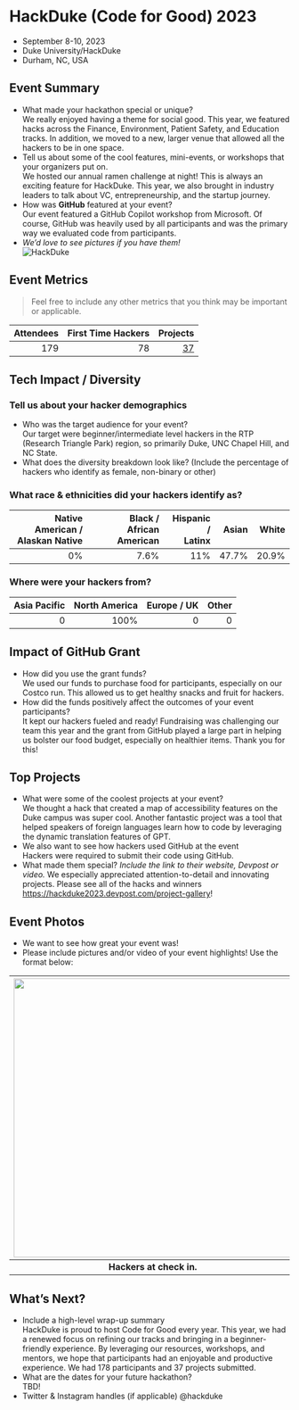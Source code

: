 # HackDuke (Code for Good) 2023
 - September 8-10, 2023 
 - Duke University/HackDuke
 - Durham, NC, USA

## Event Summary

- What made your hackathon special or unique? <br>
  We really enjoyed having a theme for social good. This year, we featured hacks across the Finance, Environment, Patient Safety, and Education tracks. In addition, we moved to a new, larger venue that allowed all the hackers to be in one space.
- Tell us about some of the cool features, mini-events, or workshops that your organizers put on. <br>
We hosted our annual ramen challenge at night! This is always an exciting feature for HackDuke. This year, we also brought in industry leaders to talk about VC, entrepreneurship, and the startup journey.
- How was **GitHub** featured at your event? <br>
Our event featured a GitHub Copilot workshop from Microsoft. Of course, GitHub was heavily used by all participants and was the primary way we evaluated code from participants.
- *We’d love to see pictures if you have them!* <br>
![HackDuke](https://hackduke.org/images/events/cfg2023.jpg)

## Event Metrics 
> Feel free to include any other metrics that you think may be important or applicable. 

| Attendees |First Time Hackers| Projects|
|---------------:|--------------:|------------:|
|179|78|[37]([https://abstracthacks.devpost.com/project-gallery](https://hackduke2023.devpost.com))| 

## Tech Impact / Diversity 

### Tell us about your hacker demographics
 - Who was the target audience for your event? <br>
Our target were beginner/intermediate level hackers in the RTP (Research Triangle Park) region, so primarily Duke, UNC Chapel Hill, and NC State.
 - What does the diversity breakdown look like? (Include the percentage of hackers who identify as female, non-binary or other) <br>

### What race & ethnicities did your hackers identify as?
| Native American / <br> Alaskan Native | Black / <br> African American | Hispanic / <br> Latinx | Asian | White |
|---------------:|--------------:|------------:|---------:|--------:|
|0%|7.6%|11%|47.7%|20.9%


### Where were your hackers from?
| Asia Pacific | North America | Europe / UK | Other |
|---------------:|--------------:|------------:|---------:|
|0|100%|0|0|

## Impact of GitHub Grant
- How did you use the grant funds? <br>
We used our funds to purchase food for participants, especially on our Costco run. This allowed us to get healthy snacks and fruit for hackers.
- How did the funds positively affect the outcomes of your event participants? <br>
It kept our hackers fueled and ready! Fundraising was challenging our team this year and the grant from GitHub played a large part in helping us bolster our food budget, especially on healthier items. Thank you for this!

## Top Projects

- What were some of the coolest projects at your event? <br>
We thought a hack that created a map of accessibility features on the Duke campus was super cool. Another fantastic project was a tool that helped speakers of foreign languages learn how to code by leveraging the dynamic translation features of GPT.
- We also want to see how hackers used GitHub at the event <br>
Hackers were required to submit their code using GitHub.
- What made them special? _Include the link to their website, Devpost or video._
We especially appreciated attention-to-detail and innovating projects. Please see all of the hacks and winners https://hackduke2023.devpost.com/project-gallery!

## Event Photos

- We want to see how great your event was! <br>
- Please include pictures and/or video of your event highlights! Use the format below: 

| <img src="https://hackduke.org/images/events/cfg2023.jpg" width="500" height="auto"> |
|:--:|
| <b> Hackers at check in. </b>|

## What’s Next?
- Include a high-level wrap-up summary <br>
HackDuke is proud to host Code for Good every year. This year, we had a renewed focus on refining our tracks and bringing in a beginner-friendly experience. By leveraging our resources, workshops, and mentors, we hope that participants had an enjoyable and productive experience. We had 178 participants and 37 projects submitted.
- What are the dates for your future hackathon? <br>
TBD!
- Twitter & Instagram handles (if applicable)
@hackduke
